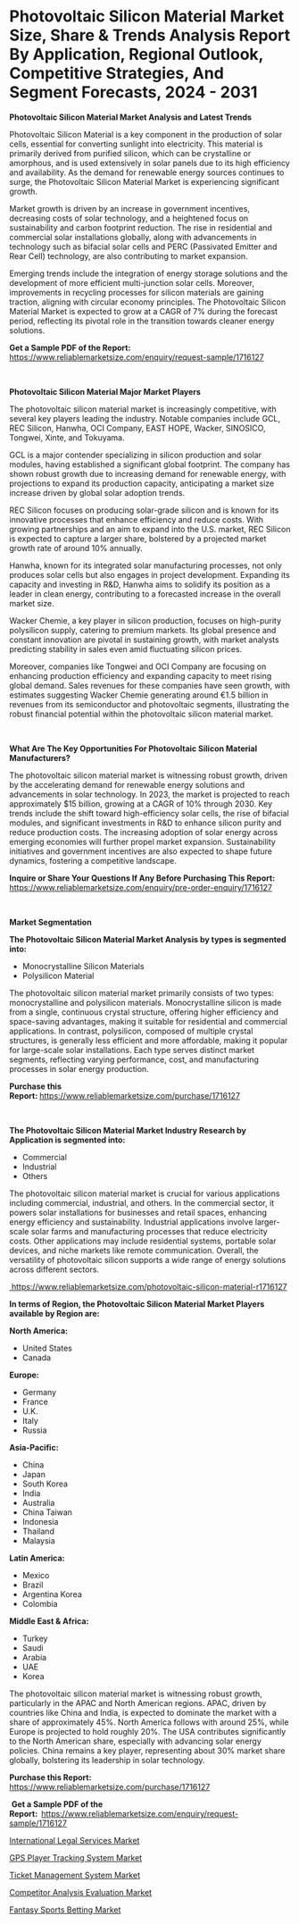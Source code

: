 <p><h1>Photovoltaic Silicon Material Market Size, Share & Trends Analysis Report By Application, Regional Outlook, Competitive Strategies, And Segment Forecasts, 2024 - 2031</h1></p><p><strong>Photovoltaic Silicon Material Market Analysis and Latest Trends</strong></p>
<p><p>Photovoltaic Silicon Material is a key component in the production of solar cells, essential for converting sunlight into electricity. This material is primarily derived from purified silicon, which can be crystalline or amorphous, and is used extensively in solar panels due to its high efficiency and availability. As the demand for renewable energy sources continues to surge, the Photovoltaic Silicon Material Market is experiencing significant growth.</p><p>Market growth is driven by an increase in government incentives, decreasing costs of solar technology, and a heightened focus on sustainability and carbon footprint reduction. The rise in residential and commercial solar installations globally, along with advancements in technology such as bifacial solar cells and PERC (Passivated Emitter and Rear Cell) technology, are also contributing to market expansion. </p><p>Emerging trends include the integration of energy storage solutions and the development of more efficient multi-junction solar cells. Moreover, improvements in recycling processes for silicon materials are gaining traction, aligning with circular economy principles. The Photovoltaic Silicon Material Market is expected to grow at a CAGR of 7% during the forecast period, reflecting its pivotal role in the transition towards cleaner energy solutions.</p></p>
<p><strong>Get a Sample PDF of the Report:&nbsp;</strong> <a href="https://www.reliablemarketsize.com/enquiry/request-sample/1716127?utm_campaign=1590&utm_medium=2&utm_source=Github&utm_content=ia&utm_term=23102024&utm_id=photovoltaic-silicon-material">https://www.reliablemarketsize.com/enquiry/request-sample/1716127</a></p>
<p>&nbsp;</p>
<p><strong>Photovoltaic Silicon Material Major Market Players</strong></p>
<p><p>The photovoltaic silicon material market is increasingly competitive, with several key players leading the industry. Notable companies include GCL, REC Silicon, Hanwha, OCI Company, EAST HOPE, Wacker, SINOSICO, Tongwei, Xinte, and Tokuyama.</p><p>GCL is a major contender specializing in silicon production and solar modules, having established a significant global footprint. The company has shown robust growth due to increasing demand for renewable energy, with projections to expand its production capacity, anticipating a market size increase driven by global solar adoption trends.</p><p>REC Silicon focuses on producing solar-grade silicon and is known for its innovative processes that enhance efficiency and reduce costs. With growing partnerships and an aim to expand into the U.S. market, REC Silicon is expected to capture a larger share, bolstered by a projected market growth rate of around 10% annually.</p><p>Hanwha, known for its integrated solar manufacturing processes, not only produces solar cells but also engages in project development. Expanding its capacity and investing in R&D, Hanwha aims to solidify its position as a leader in clean energy, contributing to a forecasted increase in the overall market size.</p><p>Wacker Chemie, a key player in silicon production, focuses on high-purity polysilicon supply, catering to premium markets. Its global presence and constant innovation are pivotal in sustaining growth, with market analysts predicting stability in sales even amid fluctuating silicon prices.</p><p>Moreover, companies like Tongwei and OCI Company are focusing on enhancing production efficiency and expanding capacity to meet rising global demand. Sales revenues for these companies have seen growth, with estimates suggesting Wacker Chemie generating around €1.5 billion in revenues from its semiconductor and photovoltaic segments, illustrating the robust financial potential within the photovoltaic silicon material market.</p></p>
<p>&nbsp;</p>
<p><strong>What Are The Key Opportunities For Photovoltaic Silicon Material Manufacturers?</strong></p>
<p><p>The photovoltaic silicon material market is witnessing robust growth, driven by the accelerating demand for renewable energy solutions and advancements in solar technology. In 2023, the market is projected to reach approximately $15 billion, growing at a CAGR of 10% through 2030. Key trends include the shift toward high-efficiency solar cells, the rise of bifacial modules, and significant investments in R&D to enhance silicon purity and reduce production costs. The increasing adoption of solar energy across emerging economies will further propel market expansion. Sustainability initiatives and government incentives are also expected to shape future dynamics, fostering a competitive landscape.</p></p>
<p><strong>Inquire or Share Your Questions If Any Before Purchasing This Report:</strong> <a href="https://www.reliablemarketsize.com/enquiry/pre-order-enquiry/1716127?utm_campaign=1590&utm_medium=2&utm_source=Github&utm_content=ia&utm_term=23102024&utm_id=photovoltaic-silicon-material">https://www.reliablemarketsize.com/enquiry/pre-order-enquiry/1716127</a></p>
<p>&nbsp;</p>
<p><strong>Market Segmentation</strong></p>
<p><strong>The Photovoltaic Silicon Material Market Analysis by types is segmented into:</strong></p>
<p><ul><li>Monocrystalline Silicon Materials</li><li>Polysilicon Material</li></ul></p>
<p><p>The photovoltaic silicon material market primarily consists of two types: monocrystalline and polysilicon materials. Monocrystalline silicon is made from a single, continuous crystal structure, offering higher efficiency and space-saving advantages, making it suitable for residential and commercial applications. In contrast, polysilicon, composed of multiple crystal structures, is generally less efficient and more affordable, making it popular for large-scale solar installations. Each type serves distinct market segments, reflecting varying performance, cost, and manufacturing processes in solar energy production.</p></p>
<p><strong>Purchase this Report:&nbsp;</strong><a href="https://www.reliablemarketsize.com/purchase/1716127?utm_campaign=1590&utm_medium=2&utm_source=Github&utm_content=ia&utm_term=23102024&utm_id=photovoltaic-silicon-material">https://www.reliablemarketsize.com/purchase/1716127</a></p>
<p>&nbsp;</p>
<p><strong>The Photovoltaic Silicon Material Market Industry Research by Application is segmented into:</strong></p>
<p><ul><li>Commercial</li><li>Industrial</li><li>Others</li></ul></p>
<p><p>The photovoltaic silicon material market is crucial for various applications including commercial, industrial, and others. In the commercial sector, it powers solar installations for businesses and retail spaces, enhancing energy efficiency and sustainability. Industrial applications involve larger-scale solar farms and manufacturing processes that reduce electricity costs. Other applications may include residential systems, portable solar devices, and niche markets like remote communication. Overall, the versatility of photovoltaic silicon supports a wide range of energy solutions across different sectors.</p></p>
<p><a href="https://www.reliablemarketsize.com/photovoltaic-silicon-material-r1716127?utm_campaign=1590&utm_medium=2&utm_source=Github&utm_content=ia&utm_term=23102024&utm_id=photovoltaic-silicon-material">&nbsp;https://www.reliablemarketsize.com/photovoltaic-silicon-material-r1716127</a></p>
<p><strong>In terms of Region, the Photovoltaic Silicon Material Market Players available by Region are:</strong></p>
<p>
    <p> <strong> North America: </strong>
        <ul>
            <li>United States</li>
            <li>Canada</li>
        </ul>
        </p> 
    <p> <strong> Europe: </strong>
        <ul>
            <li>Germany</li>
            <li>France</li>
            <li>U.K.</li>
            <li>Italy</li>
            <li>Russia</li>
        </ul>
        </p> 
    <p> <strong> Asia-Pacific: </strong>
        <ul>
            <li>China</li>
            <li>Japan</li>
            <li>South Korea</li>
            <li>India</li>
            <li>Australia</li>
            <li>China Taiwan</li>
            <li>Indonesia</li>
            <li>Thailand</li>
            <li>Malaysia</li>
        </ul>
        </p> 
    <p> <strong> Latin America: </strong>
        <ul>
            <li>Mexico</li>
            <li>Brazil</li>
            <li>Argentina Korea</li>
            <li>Colombia</li>
        </ul>
        </p> 
    <p> <strong> Middle East & Africa: </strong>
        <ul>
            <li>Turkey</li>
            <li>Saudi</li>
            <li>Arabia</li>
            <li>UAE</li>
            <li>Korea</li>
        </ul>
    </p>
    </p>
<p><p>The photovoltaic silicon material market is witnessing robust growth, particularly in the APAC and North American regions. APAC, driven by countries like China and India, is expected to dominate the market with a share of approximately 45%. North America follows with around 25%, while Europe is projected to hold roughly 20%. The USA contributes significantly to the North American share, especially with advancing solar energy policies. China remains a key player, representing about 30% market share globally, bolstering its leadership in solar technology.</p></p>
<p><strong>Purchase this Report: </strong><a href="https://www.reliablemarketsize.com/purchase/1716127?utm_campaign=1590&utm_medium=2&utm_source=Github&utm_content=ia&utm_term=23102024&utm_id=photovoltaic-silicon-material">https://www.reliablemarketsize.com/purchase/1716127</a></p>
<p>&nbsp;<strong>Get a Sample PDF of the Report:&nbsp;&nbsp;</strong><a href="https://www.reliablemarketsize.com/enquiry/request-sample/1716127?utm_campaign=1590&utm_medium=2&utm_source=Github&utm_content=ia&utm_term=23102024&utm_id=photovoltaic-silicon-material">https://www.reliablemarketsize.com/enquiry/request-sample/1716127</a></p>
<p><strong></strong></p>
<p><p><a href="https://www.linkedin.com/pulse/strategic-roadmap-success-global-international-legal-services-2rusc?utm_campaign=1590&utm_medium=2&utm_source=Github&utm_content=ia&utm_term=23102024&utm_id=photovoltaic-silicon-material">International Legal Services Market</a></p><p><a href="https://www.linkedin.com/pulse/gps-player-tracking-system-market-trends-insights-type-application-tu2qc?utm_campaign=1590&utm_medium=2&utm_source=Github&utm_content=ia&utm_term=23102024&utm_id=photovoltaic-silicon-material">GPS Player Tracking System Market</a></p><p><a href="https://www.linkedin.com/pulse/ticket-management-system-market-size-share-trends-analysis-yqr4c?utm_campaign=1590&utm_medium=2&utm_source=Github&utm_content=ia&utm_term=23102024&utm_id=photovoltaic-silicon-material">Ticket Management System Market</a></p><p><a href="https://www.linkedin.com/pulse/competitor-analysis-evaluation-market-transformation-comparative-02ahc?utm_campaign=1590&utm_medium=2&utm_source=Github&utm_content=ia&utm_term=23102024&utm_id=photovoltaic-silicon-material">Competitor Analysis Evaluation Market</a></p><p><a href="https://www.linkedin.com/pulse/global-fantasy-sports-betting-market-sector2024-2031-metrics-m15dc?utm_campaign=1590&utm_medium=2&utm_source=Github&utm_content=ia&utm_term=23102024&utm_id=photovoltaic-silicon-material">Fantasy Sports Betting Market</a></p></p>